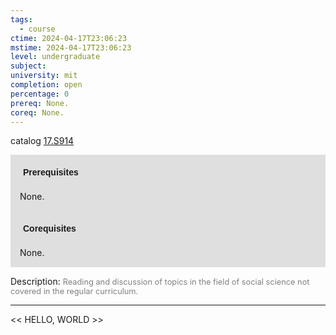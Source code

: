 ```yaml
---
tags:
  - course
ctime: 2024-04-17T23:06:23
mstime: 2024-04-17T23:06:23
level: undergraduate
subject: 
university: mit
completion: open
percentage: 0
prereq: None.
coreq: None.
---
```


catalog [17.S914](http://student.mit.edu/catalog/m17b.html#17.S914)

<span style="display: block; padding: 15px; background-color: rgb(100, 100, 100, 0.2);"><font id="m_prereq1662_0" style="display: block; font-family: Arial, sans-serif; font-weight: bold; padding: 5px">Prerequisites</font><br><span id="prereq1662_0">None.</span></span>
<span style="display: block; padding: 15px; background-color: rgb(100, 100, 100, 0.2);"><font id="m_coreq1662_0" style="display: block; font-family: Arial, sans-serif; font-weight: bold; padding: 5px">Corequisites</font><br><span id="coreq1662_0">None.</span></span>

<font style="">Description:</font>
<font style="color: grey; font-size: 0.8rem;">Reading and discussion of topics in the field of social science not covered in the regular curriculum.</font>



---

<< HELLO, WORLD >>
